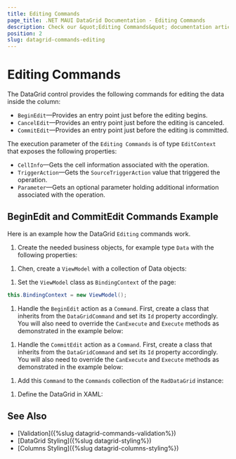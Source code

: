 ```yaml
---
title: Editing Commands
page_title: .NET MAUI DataGrid Documentation - Editing Commands
description: Check our &quot;Editing Commands&quot; documentation article for Telerik DataGrid for .NET MAUI control.
position: 2
slug: datagrid-commands-editing
---
```


# Editing Commands

The DataGrid control provides the following commands for editing the data inside the column:

* `BeginEdit`&mdash;Provides an entry point just before the editing begins.
* `CancelEdit`&mdash;Provides an entry point just before the editing is canceled.
* `CommitEdit`&mdash;Provides an entry point just before the editing is committed.

The execution parameter of the `Editing Commands` is of type `EditContext` that exposes the following properties:

* `CellInfo`&mdash;Gets the cell information associated with the operation.
* `TriggerAction`&mdash;Gets the `SourceTriggerAction` value that triggered the operation.
* `Parameter`&mdash;Gets an optional parameter holding additional information associated with the operation.

## BeginEdit and CommitEdit Commands Example

Here is an example how the DataGrid `Editing` commands work.

1. Create the needed business objects, for example type `Data` with the following properties:

 <snippet id='datagrid-commands-editing-businessobject'/>

1. Chen, create a `ViewModel` with a collection of Data objects:

 <snippet id='datagrid-commands-editing-viewmodel'/>

1. Set the `ViewModel` class as `BindingContext` of the page:

 ```C#
this.BindingContext = new ViewModel();
 ```

1. Handle the `BeginEdit` action as a `Command`. First, create a class that inherits from the `DataGridCommand` and set its `Id` property accordingly. You will also need to override the `CanExecute` and `Execute` methods as demonstrated in the example below:

 <snippet id='datagrid-commands-editing-beginedit'/>

1. Handle the `CommitEdit` action as a `Command`. First, create a class that inherits from the `DataGridCommand` and set its `Id` property accordingly. You will also need to override the `CanExecute` and `Execute` methods as demonstrated in the example below:

 <snippet id='datagrid-commands-editing-commitedit'/>

1. Add this `Command` to the `Commands` collection of the `RadDataGrid` instance:

 <snippet id='datagrid-commands-editing-binding'/>

1. Define the DataGrid in XAML:

 <snippet id='datagrid-commands-editing'/>

## See Also

- [Validation]({%slug datagrid-commands-validation%})
- [DataGrid Styling]({%slug datagrid-styling%})
- [Columns Styling]({%slug datagrid-columns-styling%})
